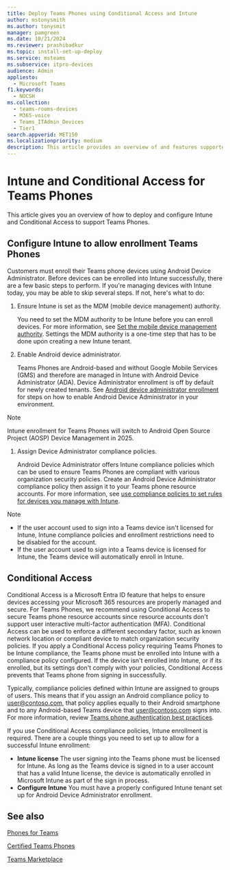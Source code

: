 ```yaml
---
title: Deploy Teams Phones using Conditional Access and Intune
author: mstonysmith
ms.author: tonysmit
manager: pamgreen
ms.date: 10/21/2024
ms.reviewer: prashibadkur
ms.topic: install-set-up-deploy
ms.service: msteams
ms.subservice: itpro-devices
audience: Admin
appliesto: 
  - Microsoft Teams
f1.keywords: 
  - NOCSH
ms.collection: 
  - teams-rooms-devices
  - M365-voice
  - Teams_ITAdmin_Devices
  - Tier1
search.appverid: MET150
ms.localizationpriority: medium
description: This article provides an overview of and features supported by Microsoft Teams Phones.
---
```


# Intune and Conditional Access for Teams Phones

This article gives you an overview of how to deploy and configure Intune and Conditional Access to support Teams Phones.

## Configure Intune to allow enrollment Teams Phones

Customers must enroll their Teams phone devices using Android Device Administrator. Before devices can be enrolled into Intune successfully, there are a few basic steps to perform. If you're managing devices with Intune today, you may be able to skip several steps. If not, here's what to do:

1. Ensure Intune is set as the MDM (mobile device management) authority.  

    You need to set the MDM authority to be Intune before you can enroll devices. For more information, see [Set the mobile device management authority](/mem/intune/fundamentals/mdm-authority-set). Settings the MDM authority is a one-time step that has to be done upon creating a new Intune tenant.
1. Enable Android device administrator.
  
   Teams Phones are Android-based and without Google Mobile Services (GMS) and therefore are managed in Intune with Android Device Administrator (ADA). Device Administrator enrollment is off by default for newly created tenants. See [Android device administrator enrollment](/mem/intune/enrollment/android-enroll-device-administrator) for steps on how to enable Android Device Administrator in your environment.
  > [!NOTE]
  > Intune enrollment for Teams Phones will switch to Android Open Source Project (AOSP) Device Management in 2025.

1. Assign Device Administrator compliance policies.  

    Android Device Administrator offers Intune compliance policies which can be used to ensure Teams Phones are compliant with various organization security policies. Create an Android Device Administrator compliance policy then assign it to your Teams phone resource accounts. For more information, see [use compliance policies to set rules for devices you manage with Intune](/mem/intune/protect/device-compliance-get-started).

> [!NOTE]
> - If the user account used to sign into a Teams device isn't licensed for Intune, Intune compliance policies and enrollment restrictions need to be disabled for the account.
> - If the user account used to sign into a Teams device is licensed for Intune, the Teams device will automatically enroll in Intune.

## Conditional Access

Conditional Access is a Microsoft Entra ID feature that helps to ensure devices accessing your Microsoft 365 resources are properly managed and secure. For Teams Phones, we recommend using Conditional Access to secure Teams phone resource accounts since resource accounts don't support user interactive multi-factor authentication (MFA). Conditional Access can be used to enforce a different secondary factor, such as known network location or compliant device to match organization security policies. If you apply a Conditional Access policy requiring Teams Phones to be Intune compliance, the Teams phone must be enrolled into Intune with a compliance policy configured. If the device isn't enrolled into Intune, or if its enrolled, but its settings don't comply with your policies, Conditional Access prevents that Teams phone from signing in successfully.

Typically, compliance policies defined within Intune are assigned to groups of users. This means that if you assign an Android compliance policy to user@contoso.com, that policy applies equally to their Android smartphone and to any Android-based Teams device that user@contoso.com signs into. For more information, review [Teams phone authentication best practices](authentication-best-practices-phones.md).

If you use Conditional Access compliance policies, Intune enrollment is required. There are a couple things you need to set up to allow for a successful Intune enrollment:

- **Intune license** The user signing into the Teams phone must be licensed for Intune. As long as the Teams device is signed in to a user account that has a valid Intune license, the device is automatically enrolled in Microsoft Intune as part of the sign in process.
- **Configure Intune** You must have a properly configured Intune tenant set up for Android Device Administrator enrollment.

## See also

[Phones for Teams](phones-for-teams.md)

[Certified Teams Phones](../devices/teams-phones-certified-hardware.md)

[Teams Marketplace](https://office.com/teamsdevices)
